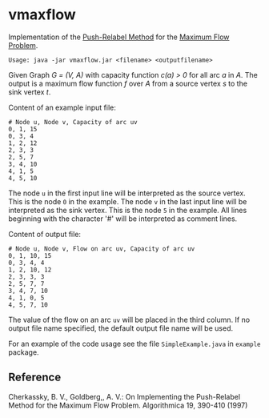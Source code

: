 # vmaxflow

Implementation of the [Push-Relabel Method][]
for the [Maximum Flow Problem][].

    Usage: java -jar vmaxflow.jar <filename> <outputfilename>

Given Graph *G = (V, A)* with capacity function *c(a) > 0* for all arc *a* in *A*.
The output is a maximum flow function *f* over *A* from a source vertex *s* to the sink vertex *t*.

Content of an example input file:

    # Node u, Node v, Capacity of arc uv
    0, 1, 15
    0, 3, 4
    1, 2, 12
    2, 3, 3
    2, 5, 7
    3, 4, 10
    4, 1, 5
    4, 5, 10


The node `u` in the first input line will be interpreted as the source vertex.
This is the node `0` in the example.
The node `v` in the last input line will be interpreted as the sink vertex.
This is the node `5` in the example.
All lines beginning with the character '#' will be interpreted as comment lines.

Content of output file:

    # Node u, Node v, Flow on arc uv, Capacity of arc uv
    0, 1, 10, 15
    0, 3, 4, 4
    1, 2, 10, 12
    2, 3, 3, 3
    2, 5, 7, 7
    3, 4, 7, 10
    4, 1, 0, 5
    4, 5, 7, 10

The value of the flow on an arc `uv` will be placed in the third column.
If no output file name specified, the default output file name will be used.

For an example of the code usage see the file `SimpleExample.java` in `example` package.

## Reference

Cherkassky, B. V., Goldberg,, A. V.: On Implementing the Push-Relabel Method for the Maximum Flow Problem.
Algorithmica 19, 390-410 (1997)

[Push-Relabel Method]: https://en.wikipedia.org/wiki/Push%E2%80%93relabel_maximum_flow_algorithm
[Maximum Flow Problem]: https://en.wikipedia.org/wiki/Maximum_flow_problem